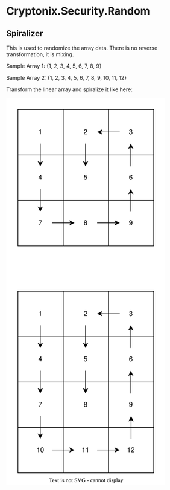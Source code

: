﻿# Cryptonix.Security.Random

## Spiralizer

This is used to randomize the array data. There is no reverse transformation, it is mixing.

Sample Array 1: {1, 2, 3, 4, 5, 6, 7, 8, 9}

Sample Array 2: {1, 2, 3, 4, 5, 6, 7, 8, 9, 10, 11, 12}

Transform the linear array and spiralize it like here: 

![Spiralization sequence](../../../docs/spiralizer_arrays.svg)
